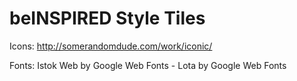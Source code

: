 beINSPIRED Style Tiles
======================

Icons: http://somerandomdude.com/work/iconic/

Fonts: Istok Web by Google Web Fonts - Lota by Google Web Fonts